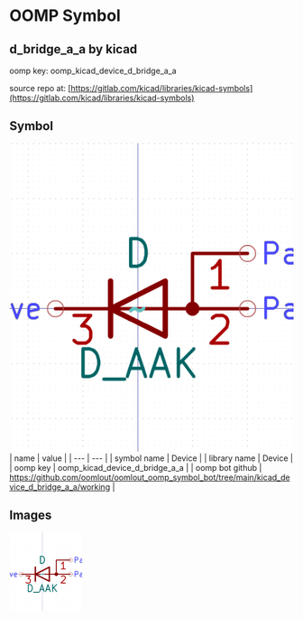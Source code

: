 # OOMP Symbol  
## d_bridge_a_a  by kicad  
  
oomp key: oomp_kicad_device_d_bridge_a_a  
  
source repo at: [https://gitlab.com/kicad/libraries/kicad-symbols](https://gitlab.com/kicad/libraries/kicad-symbols)  
## Symbol  
  
[![working.png](working_600.png)](working.png)  
| name | value | 
| --- | --- | 
| symbol name | Device | 
| library name | Device | 
| oomp key | oomp_kicad_device_d_bridge_a_a | 
| oomp bot github | https://github.com/oomlout/oomlout_oomp_symbol_bot/tree/main/kicad_device_d_bridge_a_a/working | 
## Images  
  
[![working.png](working_140.png)](working.png)  
